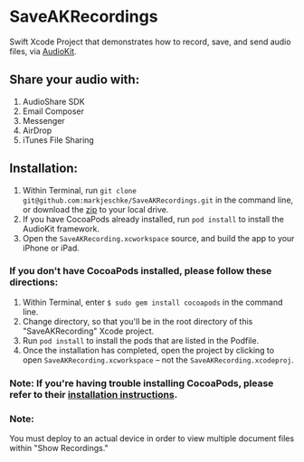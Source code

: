 # SaveAKRecordings
Swift Xcode Project that demonstrates how to record, save, and send audio files, via [AudioKit](http://audiokit.io/).

## Share your audio with:
1. AudioShare SDK
2. Email Composer
3. Messenger
4. AirDrop
5. iTunes File Sharing

## Installation:
1. Within Terminal, run `git clone git@github.com:markjeschke/SaveAKRecordings.git` in the command line, or download the [zip](https://github.com/markjeschke/SaveAKRecordings/archive/master.zip) to your local drive.
2. If you have CocoaPods already installed, run `pod install` to install the AudioKit framework.
3. Open the `SaveAKRecording.xcworkspace` source, and build the app to your iPhone or iPad.

### If you don't have CocoaPods installed, please follow these directions:

1. Within Terminal, enter `$ sudo gem install cocoapods` in the command line.
2. Change directory, so that you'll be in the root directory of this "SaveAKRecording" Xcode project. 
3. Run `pod install` to install the pods that are listed in the Podfile.
4. Once the installation has completed, open the project by clicking to open `SaveAKRecording.xcworkspace` – not the `SaveAKRecording.xcodeproj`.

### Note: If you're having trouble installing CocoaPods, please refer to their [installation instructions](https://cocoapods.org/#install).

### Note:
You must deploy to an actual device in order to view multiple document files within "Show Recordings."
